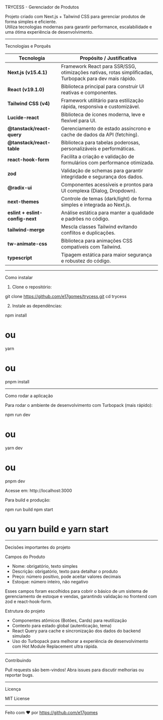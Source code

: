 TRYCESS - Gerenciador de Produtos

Projeto criado com Next.js + Tailwind CSS para gerenciar produtos de forma simples e eficiente.  
Utiliza tecnologias modernas para garantir performance, escalabilidade e uma ótima experiência de desenvolvimento.

---

Tecnologias e Porquês

| Tecnologia                  | Propósito / Justificativa                                              |
|----------------------------|------------------------------------------------------------------------|
| **Next.js (v15.4.1)**       | Framework React para SSR/SSG, otimizações nativas, rotas simplificadas, Turbopack para dev mais rápido. |
| **React (v19.1.0)**         | Biblioteca principal para construir UI reativas e componentes.        |
| **Tailwind CSS (v4)**       | Framework utilitário para estilização rápida, responsiva e customizável. |
| **Lucide-react**            | Biblioteca de ícones moderna, leve e flexível para UI.                 |
| **@tanstack/react-query**   | Gerenciamento de estado assíncrono e cache de dados da API (fetching). |
| **@tanstack/react-table**   | Biblioteca para tabelas poderosas, personalizáveis e performáticas.    |
| **react-hook-form**         | Facilita a criação e validação de formulários com performance otimizada. |
| **zod**                    | Validação de schemas para garantir integridade e segurança dos dados.  |
| **@radix-ui**               | Componentes acessíveis e prontos para UI complexa (Dialog, Dropdown).  |
| **next-themes**             | Controle de temas (dark/light) de forma simples e integrada ao Next.js.|
| **eslint + eslint-config-next** | Análise estática para manter a qualidade e padrões no código.       |
| **tailwind-merge**          | Mescla classes Tailwind evitando conflitos e duplicações.              |
| **tw-animate-css**          | Biblioteca para animações CSS compatíveis com Tailwind.                |
| **typescript**              | Tipagem estática para maior segurança e robustez do código.            |

---

Como instalar

1. Clone o repositório:

git clone https://github.com/e17gomes/trycess.git
cd trycess

2. Instale as dependências:

npm install
# ou
yarn
# ou
pnpm install

---

Como rodar a aplicação

Para rodar o ambiente de desenvolvimento com Turbopack (mais rápido):

npm run dev
# ou
yarn dev
# ou
pnpm dev

Acesse em: http://localhost:3000

Para build e produção:

npm run build
npm start
# ou yarn build e yarn start

---

Decisões importantes do projeto

Campos do Produto

- Nome: obrigatório, texto simples
- Descrição: obrigatório, texto para detalhar o produto
- Preço: número positivo, pode aceitar valores decimais
- Estoque: número inteiro, não negativo

Esses campos foram escolhidos para cobrir o básico de um sistema de gerenciamento de estoque e vendas, garantindo validação no frontend com zod e react-hook-form.

Estrutura do projeto

- Componentes atômicos (Botões, Cards) para reutilização
- Contexto para estado global (autenticação, tema)
- React Query para cache e sincronização dos dados do backend simulado
- Uso do Turbopack para melhorar a experiência de desenvolvimento com Hot Module Replacement ultra rápida.

---

Contribuindo

Pull requests são bem-vindos! Abra issues para discutir melhorias ou reportar bugs.

---

Licença

MIT License

---

Feito com ❤️ por https://github.com/e17gomes
